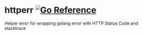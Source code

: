 # httperr [![Go Reference](https://pkg.go.dev/badge/github.com/ClavinJune/httperr.svg)](https://pkg.go.dev/github.com/ClavinJune/httperr)
Helper error for wrapping golang error with HTTP Status Code and stacktrace
